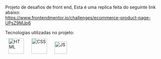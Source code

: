 Projeto de desafios de front end, Esta é uma replica feita do seguinte link abaixo: <br>
https://www.frontendmentor.io/challenges/ecommerce-product-page-UPsZ9MJp6

Tecnologias utilizadas no projeto: <br>
<a href="https://www.html.com/" target="_blank"><img style="margin: 10px" src="https://upload.wikimedia.org/wikipedia/commons/thumb/6/61/HTML5_logo_and_wordmark.svg/2048px-HTML5_logo_and_wordmark.svg.png" alt="HTML" height="50" /></a>
<a href="https://www.css.com/" target="_blank"><img style="margin: 10px" src="https://upload.wikimedia.org/wikipedia/commons/thumb/d/d5/CSS3_logo_and_wordmark.svg/1200px-CSS3_logo_and_wordmark.svg.png" alt="CSS" height="50" /></a>
<a href="[https://www.css.com/](https://www.javascript.com/)" target="_blank"><img style="margin: 10px" src="https://www.freepnglogos.com/uploads/javascript-png/javascript-logo-transparent-logo-javascript-images-3.png" alt="JS" height="40" /></a>
